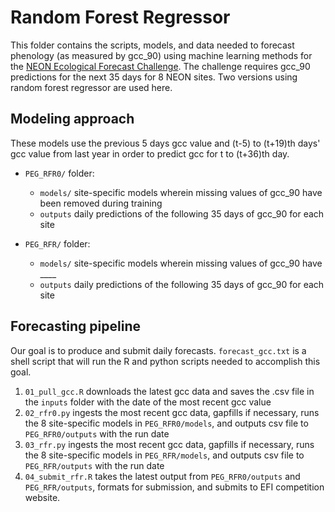 # Random Forest Regressor

This folder contains the scripts, models, and data needed to forecast phenology (as measured by gcc_90) using machine learning methods for the [NEON Ecological Forecast Challenge](https://ecoforecast.org/efi-rcn-forecast-challenges/). The challenge requires gcc_90 predictions for the next 35 days for 8 NEON sites. Two versions using random forest regressor are used here. 

## Modeling approach
These models use the previous 5 days gcc value and (t-5) to (t+19)th days' gcc value from last year in order to predict gcc for t to (t+36)th day. 

* `PEG_RFR0/` folder:
  - `models/` site-specific models wherein missing values of gcc_90 have been removed during training
  - `outputs` daily predictions of the following 35 days of gcc_90 for each site
  
* `PEG_RFR/` folder:
  - `models/` site-specific models wherein missing values of gcc_90 have ____
  - `outputs` daily predictions of the following 35 days of gcc_90 for each site
  
## Forecasting pipeline
Our goal is to produce and submit daily forecasts. `forecast_gcc.txt` is a shell script that will run the R and python scripts needed to accomplish this goal. 
1. `01_pull_gcc.R` downloads the latest gcc data and saves the .csv file in the `inputs` folder with the date of the most recent gcc value
2. `02_rfr0.py` ingests the most recent gcc data, gapfills if necessary, runs the 8 site-specific models in `PEG_RFR0/models`, and outputs csv file to `PEG_RFR0/outputs` with the run date
3. `03_rfr.py` ingests the most recent gcc data, gapfills if necessary, runs the 8 site-specific models in `PEG_RFR/models`, and outputs csv file to `PEG_RFR/outputs` with the run date   
4. `04_submit_rfr.R` takes the latest output from `PEG_RFR0/outputs` and `PEG_RFR/outputs`, formats for submission, and submits to EFI competition website. 

